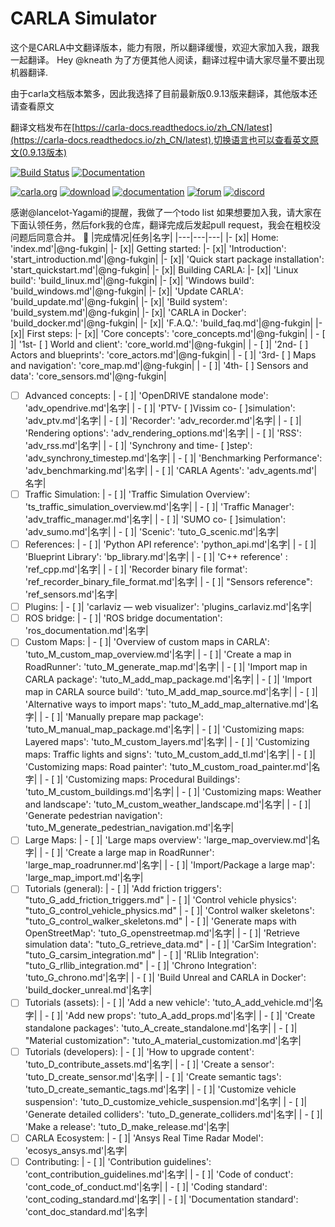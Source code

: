 CARLA Simulator
===============
这个是CARLA中文翻译版本，能力有限，所以翻译缓慢，欢迎大家加入我，跟我一起翻译。
Hey @kneath 
为了方便其他人阅读，翻译过程中请大家尽量不要出现机器翻译.

由于carla文档版本繁多，因此我选择了目前最新版0.9.13版来翻译，其他版本还请查看原文

翻译文档发布在[https://carla-docs.readthedocs.io/zh_CN/latest](https://carla-docs.readthedocs.io/zh_CN/latest),切换语言也可以查看英文原文(0.9.13版本)

[![Build Status](https://travis-ci.org/carla-simulator/carla.svg?branch=master)](https://travis-ci.org/carla-simulator/carla)
[![Documentation](https://readthedocs.org/projects/carla/badge/?version=latest)](https://carla-docs.readthedocs.io/zh_CN/latest/)

[![carla.org](Docs/img/btn/web.png)](http://carla.org)
[![download](Docs/img/btn/download.png)](https://github.com/carla-simulator/carla/blob/master/Docs/download.md)
[![documentation](Docs/img/btn/docs.png)](https://carla-docs.readthedocs.io/zh_CN/latest/)
[![forum](Docs/img/btn/forum.png)](https://github.com/carla-simulator/carla/discussions)
[![discord](Docs/img/btn/chat.png)](https://discord.gg/8kqACuC)

感谢@lancelot-Yagami的提醒，我做了一个todo list 
如果想要加入我，请大家在下面认领任务，然后fork我的仓库，翻译完成后发起pull request，我会在粗校没问题后同意合并。 :tada:
|完成情况|任务|名字|
|---|---|---|
|- [x]| Home: 'index.md'|@ng-fukgin|
|- [x]| Getting started:
  |- [x]| 'Introduction': 'start_introduction.md'|@ng-fukgin|
  |- [x]| 'Quick start package installation': 'start_quickstart.md'|@ng-fukgin|
|- [x]| Building CARLA:
  |- [x]| 'Linux build': 'build_linux.md'|@ng-fukgin|
  |- [x]| 'Windows build': 'build_windows.md'|@ng-fukgin|
  |- [x]| 'Update CARLA': 'build_update.md'|@ng-fukgin|
  |- [x]| 'Build system': 'build_system.md'|@ng-fukgin|
  |- [x]| 'CARLA in Docker': 'build_docker.md'|@ng-fukgin|
  |- [x]| 'F.A.Q.': 'build_faq.md'|@ng-fukgin|
|- [x]| First steps:
  |- [x]| 'Core concepts': 'core_concepts.md'|@ng-fukgin|
 | - [ ]| '1st- [ ] World and client': 'core_world.md'|@ng-fukgin|
 | - [ ]| '2nd- [ ] Actors and blueprints': 'core_actors.md'|@ng-fukgin|
 | - [ ]| '3rd- [ ] Maps and navigation': 'core_map.md'|@ng-fukgin|
 | - [ ]| '4th- [ ] Sensors and data': 'core_sensors.md'|@ng-fukgin|
- [ ] Advanced concepts:
 | - [ ]| 'OpenDRIVE standalone mode': 'adv_opendrive.md'|名字|
 | - [ ]| 'PTV- [ ]Vissim co- [ ]simulation': 'adv_ptv.md'|名字|
 | - [ ]| 'Recorder': 'adv_recorder.md'|名字|
 | - [ ]| 'Rendering options': 'adv_rendering_options.md'|名字|
 | - [ ]| 'RSS': 'adv_rss.md'|名字|
 | - [ ]| 'Synchrony and time- [ ]step': 'adv_synchrony_timestep.md'|名字|
 | - [ ]| 'Benchmarking Performance': 'adv_benchmarking.md'|名字|
 | - [ ]| 'CARLA Agents': 'adv_agents.md'|名字|
- [ ] Traffic Simulation:
 | - [ ]| 'Traffic Simulation Overview': 'ts_traffic_simulation_overview.md'|名字|
 | - [ ]| 'Traffic Manager': 'adv_traffic_manager.md'|名字|
 | - [ ]| 'SUMO co- [ ]simulation': 'adv_sumo.md'|名字|
 | - [ ]| 'Scenic': 'tuto_G_scenic.md'|名字|
- [ ] References:
 | - [ ]| 'Python API reference': 'python_api.md'|名字|
 | - [ ]| 'Blueprint Library': 'bp_library.md'|名字|
 | - [ ]| 'C++ reference' : 'ref_cpp.md'|名字|
 | - [ ]| 'Recorder binary file format': 'ref_recorder_binary_file_format.md'|名字|
 | - [ ]| "Sensors reference": 'ref_sensors.md'|名字|  
- [ ] Plugins:
 | - [ ]| 'carlaviz — web visualizer': 'plugins_carlaviz.md'|名字|
- [ ] ROS bridge:
 | - [ ]| 'ROS bridge documentation': 'ros_documentation.md'|名字|
- [ ] Custom Maps:
 | - [ ]| 'Overview of custom maps in CARLA': 'tuto_M_custom_map_overview.md'|名字|
 | - [ ]| 'Create a map in RoadRunner': 'tuto_M_generate_map.md'|名字|
 | - [ ]| 'Import map in CARLA package': 'tuto_M_add_map_package.md'|名字|
 | - [ ]| 'Import map in CARLA source build': 'tuto_M_add_map_source.md'|名字|
 | - [ ]| 'Alternative ways to import maps': 'tuto_M_add_map_alternative.md'|名字|
 | - [ ]| 'Manually prepare map package': 'tuto_M_manual_map_package.md'|名字|
 | - [ ]| 'Customizing maps: Layered maps': 'tuto_M_custom_layers.md'|名字|
 | - [ ]| 'Customizing maps: Traffic lights and signs': 'tuto_M_custom_add_tl.md'|名字|
 | - [ ]| 'Customizing maps: Road painter': 'tuto_M_custom_road_painter.md'|名字|
 | - [ ]| 'Customizing maps: Procedural Buildings': 'tuto_M_custom_buildings.md'|名字|
 | - [ ]| 'Customizing maps: Weather and landscape': 'tuto_M_custom_weather_landscape.md'|名字|
 | - [ ]| 'Generate pedestrian navigation': 'tuto_M_generate_pedestrian_navigation.md'|名字|
- [ ] Large Maps:
 | - [ ]| 'Large maps overview': 'large_map_overview.md'|名字|
 | - [ ]| 'Create a large map in RoadRunner': 'large_map_roadrunner.md'|名字|
 | - [ ]| 'Import/Package a large map': 'large_map_import.md'|名字|
- [ ] Tutorials (general):
 | - [ ]| 'Add friction triggers': "tuto_G_add_friction_triggers.md"
 | - [ ]| 'Control vehicle physics': "tuto_G_control_vehicle_physics.md"
 | - [ ]| 'Control walker skeletons': "tuto_G_control_walker_skeletons.md"
 | - [ ]| 'Generate maps with OpenStreetMap': 'tuto_G_openstreetmap.md'|名字|
 | - [ ]| 'Retrieve simulation data': "tuto_G_retrieve_data.md"
 | - [ ]| 'CarSim Integration': "tuto_G_carsim_integration.md"
 | - [ ]| 'RLlib Integration': "tuto_G_rllib_integration.md"
 | - [ ]| 'Chrono Integration': 'tuto_G_chrono.md'|名字|
 | - [ ]| 'Build Unreal and CARLA in Docker': 'build_docker_unreal.md'|名字|
- [ ] Tutorials (assets):
 | - [ ]| 'Add a new vehicle': 'tuto_A_add_vehicle.md'|名字|
 | - [ ]| 'Add new props': 'tuto_A_add_props.md'|名字|
 | - [ ]| 'Create standalone packages': 'tuto_A_create_standalone.md'|名字|
 | - [ ]| "Material customization": 'tuto_A_material_customization.md'|名字|
- [ ] Tutorials (developers):
 | - [ ]| 'How to upgrade content': 'tuto_D_contribute_assets.md'|名字|
 | - [ ]| 'Create a sensor': 'tuto_D_create_sensor.md'|名字|
 | - [ ]| 'Create semantic tags': 'tuto_D_create_semantic_tags.md'|名字|
 | - [ ]| 'Customize vehicle suspension': 'tuto_D_customize_vehicle_suspension.md'|名字|
 | - [ ]| 'Generate detailed colliders': 'tuto_D_generate_colliders.md'|名字|
 | - [ ]| 'Make a release': 'tuto_D_make_release.md'|名字|
- [ ] CARLA Ecosystem:
 | - [ ]| 'Ansys Real Time Radar Model': 'ecosys_ansys.md'|名字|
- [ ] Contributing:
 | - [ ]| 'Contribution guidelines': 'cont_contribution_guidelines.md'|名字|
 | - [ ]| 'Code of conduct': 'cont_code_of_conduct.md'|名字|
 | - [ ]| 'Coding standard': 'cont_coding_standard.md'|名字|
 | - [ ]| 'Documentation standard': 'cont_doc_standard.md'|名字|
